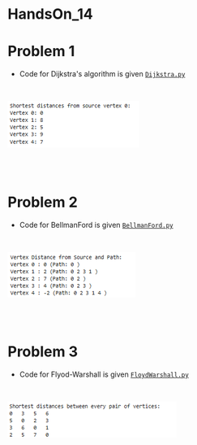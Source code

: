 # HandsOn_14

# Problem 1

* Code for Dijkstra's algorithm is given [`Dijkstra.py`](Dijkstra.py)

<br>

![alt text](Dijkstra.png)

<br>
<br>



# Problem 2

* Code for BellmanFord is given [`BellmanFord.py`](BellmanFord.py)

<br>

![alt text](BellmanFord.png)

<br>
<br>

# Problem 3

* Code for Flyod-Warshall is given [`FloydWarshall.py`](FloydWarshall.py)

<br>

![alt text](FloydWarshall.png)



